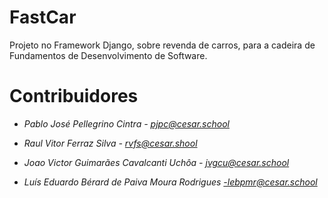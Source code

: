 # FastCar
Projeto no Framework Django, sobre revenda de carros, para a cadeira de Fundamentos de Desenvolvimento de Software.

# Contribuidores

- *Pablo José Pellegrino Cintra - pjpc@cesar.school*

- *Raul Vitor Ferraz Silva - rvfs@cesar.shool*

- *Joao Victor Guimarães Cavalcanti Uchôa - jvgcu@cesar.school*

- *Luís Eduardo Bérard de Paiva Moura Rodrigues -lebpmr@cesar.school*